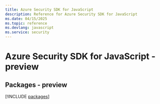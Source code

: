 ```yaml
---
title: Azure Security SDK for JavaScript
description: Reference for Azure Security SDK for JavaScript
ms.date: 04/15/2025
ms.topic: reference
ms.devlang: javascript
ms.service: security
---
```

# Azure Security SDK for JavaScript - preview
## Packages - preview
[!INCLUDE [packages](security-index.md)]